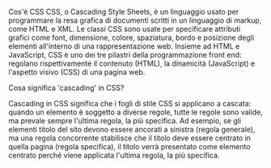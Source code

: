 Cos'è CSS
CSS, o Cascading Style Sheets, è un linguaggio usato per programmare la resa grafica di documenti scritti in un linguaggio di markup, come HTML e XML. Le classi CSS sono usate per specificare attributi grafici come font, dimensione, colore, spaziatura, bordo e posizione degli elementi all'interno di una rappresentazione web. Insieme ad HTML e JavaScript, CSS è uno dei tre pilastri della programmazione front end: regolano rispettivamente il contenuto (HTML), la dinamicità (JavaScript) e l'aspetto visivo (CSS) di una pagina web.

Cosa significa 'cascading' in CSS?

Cascading in CSS significa che i fogli di stile CSS si applicano a cascata: quando un elemento è soggetto a diverse regole, tutte le regole sono valide, ma prevale sempre l'ultima regola, la più specifica. Ad esempio, se gli elementi titolo del sito devono essere ancorati a sinistra (regola generale), ma una regola concorrente stabilisce che il titolo deve essere centrato in quella pagina (regola specifica), il titolo verrà presentato come elemento centrato perché viene applicata l'ultima regola, la più specifica.
